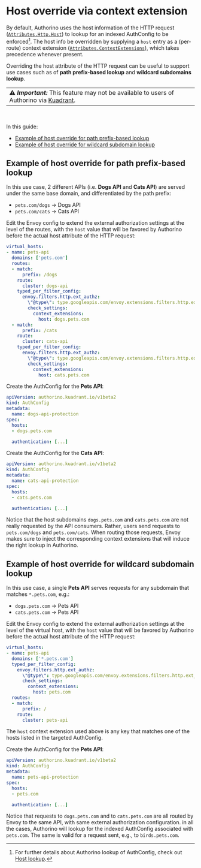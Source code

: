 # Host override via context extension

By default, Authorino uses the host information of the HTTP request ([`Attributes.Http.Host`](https://www.envoyproxy.io/docs/envoy/latest/api-v3/service/auth/v3/attribute_context.proto#service-auth-v3-attributecontext-httprequest)) to lookup for an indexed AuthConfig to be enforced[^1]. The host info be overridden by supplying a `host` entry as a (per-route) context extension ([`Attributes.ContextExtensions`](https://www.envoyproxy.io/docs/envoy/latest/api-v3/service/auth/v3/attribute_context.proto#envoy-v3-api-field-service-auth-v3-attributecontext-context-extensions)), which takes precedence whenever present.

Overriding the host attribute of the HTTP request can be useful to support use cases such as of **path prefix-based lookup** and **wildcard subdomains lookup**.

<table>
  <tbody>
    <tr>
      <td>
        <b>⚠️ <i>Important:</i></b>
        This feature may not be available to users of Authorino via <a href="https://kuadrant.io">Kuadrant</a>.
      </td>
    </tr>
  </tbody>
</table>

<br/>

In this guide:
- [Example of host override for path prefix-based lookup](#example-of-host-override-for-path-prefix-based-lookup)
- [Example of host override for wildcard subdomain lookup](#example-of-host-override-for-wildcard-subdomain-lookup)

[^1]: For further details about Authorino lookup of AuthConfig, check out [Host lookup](../architecture.md#host-lookup).

## Example of host override for path prefix-based lookup

In this use case, 2 different APIs (i.e. **Dogs API** and **Cats API**) are served under the same base domain, and differentiated by the path prefix:
- `pets.com/dogs` →  Dogs API
- `pets.com/cats` →  Cats API

Edit the Envoy config to extend the external authorization settings at the level of the routes, with the `host` value that will be favored by Authorino before the actual host attribute of the HTTP request:

```yaml
virtual_hosts:
- name: pets-api
  domains: ['pets.com']
  routes:
  - match:
      prefix: /dogs
    route:
      cluster: dogs-api
    typed_per_filter_config:
      envoy.filters.http.ext_authz:
        \"@type\": type.googleapis.com/envoy.extensions.filters.http.ext_authz.v3.ExtAuthzPerRoute
        check_settings:
          context_extensions:
            host: dogs.pets.com
  - match:
      prefix: /cats
    route:
      cluster: cats-api
    typed_per_filter_config:
      envoy.filters.http.ext_authz:
        \"@type\": type.googleapis.com/envoy.extensions.filters.http.ext_authz.v3.ExtAuthzPerRoute
        check_settings:
          context_extensions:
            host: cats.pets.com
```

Create the AuthConfig for the **Pets API**:

```yaml
apiVersion: authorino.kuadrant.io/v1beta2
kind: AuthConfig
metadata:
  name: dogs-api-protection
spec:
  hosts:
  - dogs.pets.com

  authentication: [...]
```

Create the AuthConfig for the **Cats API**:

```yaml
apiVersion: authorino.kuadrant.io/v1beta2
kind: AuthConfig
metadata:
  name: cats-api-protection
spec:
  hosts:
  - cats.pets.com

  authentication: [...]
```

Notice that the host subdomains `dogs.pets.com` and `cats.pets.com` are not really requested by the API consumers. Rather, users send requests to `pets.com/dogs` and `pets.com/cats`. When routing those requests, Envoy makes sure to inject the corresponding context extensions that will induce the right lookup in Authorino.

## Example of host override for wildcard subdomain lookup

In this use case, a single **Pets API** serves requests for any subdomain that matches `*.pets.com`, e.g.:
- `dogs.pets.com` →  Pets API
- `cats.pets.com` →  Pets API

Edit the Envoy config to extend the external authorization settings at the level of the virtual host, with the `host` value that will be favored by Authorino before the actual host attribute of the HTTP request:

```yaml
virtual_hosts:
- name: pets-api
  domains: ['*.pets.com']
  typed_per_filter_config:
    envoy.filters.http.ext_authz:
      \"@type\": type.googleapis.com/envoy.extensions.filters.http.ext_authz.v3.ExtAuthzPerRoute
      check_settings:
        context_extensions:
          host: pets.com
  routes:
  - match:
      prefix: /
    route:
      cluster: pets-api
```

The `host` context extension used above is any key that matches one of the hosts listed in the targeted AuthConfig.

Create the AuthConfig for the **Pets API**:

```yaml
apiVersion: authorino.kuadrant.io/v1beta2
kind: AuthConfig
metadata:
  name: pets-api-protection
spec:
  hosts:
  - pets.com

  authentication: [...]
```

Notice that requests to `dogs.pets.com` and to `cats.pets.com` are all routed by Envoy to the same API, with same external authorization configuration. in all the cases, Authorino will lookup for the indexed AuthConfig associated with `pets.com`. The same is valid for a request sent, e.g., to `birds.pets.com`.
